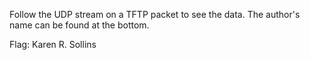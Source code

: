 Follow the UDP stream on a TFTP packet to see the data. The author's name can be found at the bottom.

Flag: Karen R. Sollins
